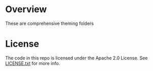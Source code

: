 Overview
========
These are comprehensive theming folders

License
=======

The code in this repo is licensed under the Apache 2.0 License.
See [LICENSE.txt](LICENSE.txt) for more info.